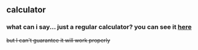 ## calculator
### what can i say... just a regular calculator? you can see it [here](defur.github.io/calculattor/)
~~but I can't guarantee it will work properly~~
